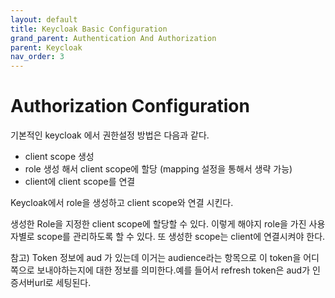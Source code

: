 ```yaml
---
layout: default
title: Keycloak Basic Configuration
grand_parent: Authentication And Authorization
parent: Keycloak
nav_order: 3
---
```


# Authorization Configuration

기본적인 keycloak 에서 권한설정 방법은 다음과 같다.
- client scope 생성
- role 생성 해서 client scope에 할당 (mapping 설정을 통해서 생략 가능)
- client에 client scope를 연결


Keycloak에서 role을 생성하고 client scope와 연결 시킨다.

생성한 Role을 지정한 client scope에 할당할 수 있다. 이렇게 해야지 role을 가진 사용자별로 scope를 관리하도록 할 수 있다. 또 생성한 scope는 client에 연결시켜야 한다.

참고)   Token 정보에 aud 가 있는데 이거는 audience라는 항목으로 이 token을 어디쪽으로 보내야하는지에 대한 정보를 의미한다.예를 들어서 refresh token은 aud가 인증서버url로 세팅된다. 